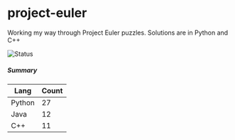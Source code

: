 # project-euler

Working my way through Project Euler puzzles. Solutions are in Python and C++

![Status](https://img.shields.io/badge/status-27%2F566-brightgreen.svg)

##### Summary

| Lang   | Count|
|--------|------|
| Python |  27  |
| Java   |  12  |
| C++    |  11  |
